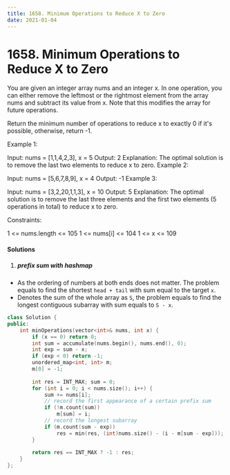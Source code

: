 ```yaml
---
title: 1658. Minimum Operations to Reduce X to Zero
date: 2021-01-04
---
```

# 1658. Minimum Operations to Reduce X to Zero
You are given an integer array nums and an integer x. In one operation, you can either remove the leftmost or the rightmost element from the array nums and subtract its value from x. Note that this modifies the array for future operations.

Return the minimum number of operations to reduce x to exactly 0 if it's possible, otherwise, return -1.

 

Example 1:

Input: nums = [1,1,4,2,3], x = 5
Output: 2
Explanation: The optimal solution is to remove the last two elements to reduce x to zero.
Example 2:

Input: nums = [5,6,7,8,9], x = 4
Output: -1
Example 3:

Input: nums = [3,2,20,1,1,3], x = 10
Output: 5
Explanation: The optimal solution is to remove the last three elements and the first two elements (5 operations in total) to reduce x to zero.
 

Constraints:

1 <= nums.length <= 105
1 <= nums[i] <= 104
1 <= x <= 109

#### Solutions

1. ##### prefix sum with hashmap

- As the ordering of numbers at both ends does not matter. The problem equals to find the shortest `head + tail` with sum equal to the target `x`.
- Denotes the sum of the whole array as `S`, the problem equals to find the longest contiguous subarray with sum equals to `S - x`.


```cpp
class Solution {
public:
    int minOperations(vector<int>& nums, int x) {
        if (x == 0) return 0;
        int sum = accumulate(nums.begin(), nums.end(), 0);
        int exp = sum - x;
        if (exp < 0) return -1;
        unordered_map<int, int> m;
        m[0] = -1;
        
        int res = INT_MAX; sum = 0;
        for (int i = 0; i < nums.size(); i++) {
            sum += nums[i];
            // record the first appearance of a certain prefix sum
            if (!m.count(sum))
                m[sum] = i;
            // record the longest subarray
            if (m.count(sum - exp))
                res = min(res, (int)nums.size() - (i - m[sum - exp]));
        }
        
        return res == INT_MAX ? -1 : res;
    }
};
```